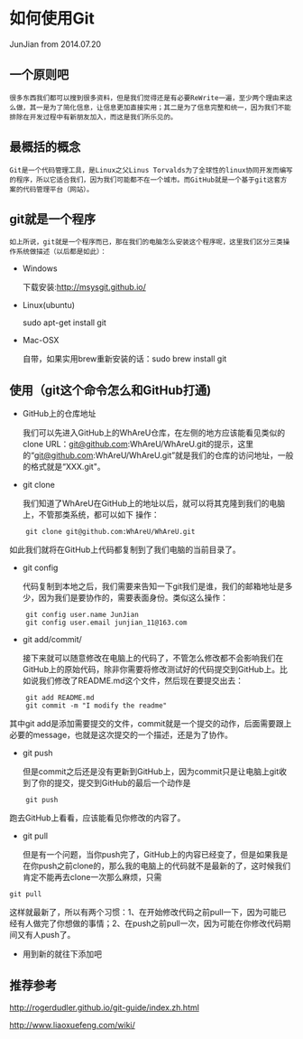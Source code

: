 # 如何使用Git
JunJian from 2014.07.20

## 一个原则吧

	很多东西我们都可以搜到很多资料，但是我们觉得还是有必要ReWrite一遍，至少两个理由来这么做，其一是为了简化信息，让信息更加直接实用；其二是为了信息完整和统一，因为我们不能排除在开发过程中有新朋友加入，而这是我们所乐见的。

## 最概括的概念

	Git是一个代码管理工具，是Linux之父Linus Torvalds为了全球性的linux协同开发而编写的程序，所以它适合我们，因为我们可能都不在一个城市。而GitHub就是一个基于git这套方案的代码管理平台（网站）。

## git就是一个程序

	如上所说，git就是一个程序而已，那在我们的电脑怎么安装这个程序呢，这里我们区分三类操作系统做描述（以后都是如此）：

* Windows

    下载安装:http://msysgit.github.io/ 

* Linux(ubuntu)

    sudo apt-get install git

* Mac-OSX 

    自带，如果实用brew重新安装的话：sudo brew install git

## 使用（git这个命令怎么和GitHub打通)
* GitHub上的仓库地址
	
	我们可以先进入GitHub上的WhAreU仓库，在左侧的地方应该能看见类似的clone URL：git@github.com:WhAreU/WhAreU.git的提示，这里的“git@github.com:WhAreU/WhAreU.git”就是我们的仓库的访问地址，一般的格式就是“XXX.git"。

* git clone

	我们知道了WhAreU在GitHub上的地址以后，就可以将其克隆到我们的电脑上，不管那类系统，都可以如下
操作：
 
```
	git clone git@github.com:WhAreU/WhAreU.git
```

如此我们就将在GitHub上代码都复制到了我们电脑的当前目录了。

* git config

	代码复制到本地之后，我们需要来告知一下git我们是谁，我们的邮箱地址是多少，因为我们是要协作的，需要表面身份。类似这么操作：

```
	git config user.name JunJian
	git config user.email junjian_11@163.com
``` 

* git add/commit/

	接下来就可以随意修改在电脑上的代码了，不管怎么修改都不会影响我们在GitHub上的原始代码，除非你需要将修改测试好的代码提交到GitHub上。比如说我们修改了README.md这个文件，然后现在要提交出去：

```
	git add README.md 
	git commit -m "I modify the readme"
```
其中git add是添加需要提交的文件，commit就是一个提交的动作，后面需要跟上必要的message，也就是这次提交的一个描述，还是为了协作。

* git push 

	但是commit之后还是没有更新到GitHub上，因为commit只是让电脑上git收到了你的提交，提交到GitHub的最后一个动作是

```
	git push
```

跑去GitHub上看看，应该能看见你修改的内容了。

* git pull

	但是有一个问题，当你push完了，GitHub上的内容已经变了，但是如果我是在你push之前clone的，那么我的电脑上的代码就不是最新的了，这时候我们肯定不能再去clone一次那么麻烦，只需

```
git pull
```

这样就最新了，所以有两个习惯：1、在开始修改代码之前pull一下，因为可能已经有人做完了你想做的事情；2、在push之前pull一次，因为可能在你修改代码期间又有人push了。

* 用到新的就往下添加吧


## 推荐参考

http://rogerdudler.github.io/git-guide/index.zh.html

http://www.liaoxuefeng.com/wiki/

